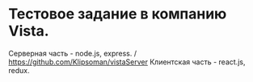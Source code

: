 # Тестовое задание в компанию Vista.

Серверная часть - node.js, express. / https://github.com/Klipsoman/vistaServer
Клиентская часть - react.js, redux.


